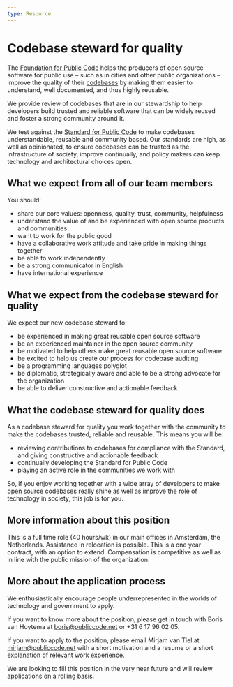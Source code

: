 ```yaml
---
type: Resource
---
```


# Codebase steward for quality

The [Foundation for Public Code](https://publiccode.net) helps the producers of open source software for public use – such as in cities and other public organizations – improve the quality of their [codebases](../glossary/codebase-definition.md) by making them easier to understand, well documented, and thus highly reusable.

We provide review of codebases that are in our stewardship to help developers build trusted and reliable software that can be widely reused and foster a strong community around it.

We test against the [Standard for Public Code](http://standard.publiccode.net/) to make codebases understandable, reusable and community based. Our standards are high, as well as opinionated, to ensure codebases can be trusted as the infrastructure of society, improve continually, and policy makers can keep technology and architectural choices open.

## What we expect from all of our team members

You should:

* share our core values: openness, quality, trust, community, helpfulness
* understand the value of and be experienced with open source products and communities
* want to work for the public good
* have a collaborative work attitude and take pride in making things together
* be able to work independently
* be a strong communicator in English
* have international experience

## What we expect from the codebase steward for quality

We expect our new codebase steward to:

* be experienced in making great reusable open source software
* be an experienced maintainer in the open source community
* be motivated to help others make great reusable open source software
* be excited to help us create our process for codebase auditing
* be a programming languages polyglot
* be diplomatic, strategically aware and able to be a strong advocate for the organization
* be able to deliver constructive and actionable feedback

## What the codebase steward for quality does

As a codebase steward for quality you work together with the community to make the codebases trusted, reliable and reusable. This means you will be:

* reviewing contributions to codebases for compliance with the Standard, and giving constructive and actionable feedback
* continually developing the Standard for Public Code
* playing an active role in the communities we work with

So, if you enjoy working together with a wide array of developers to make open source codebases really shine as well as improve the role of technology in society, this job is for you.

## More information about this position

This is a full time role (40 hours/wk) in our main offices in Amsterdam, the Netherlands. Assistance in relocation is possible.
This is a one year contract, with an option to extend. Compensation is competitive as well as in line with the public mission of the organization.

## More about the application process

We enthusiastically encourage people underrepresented in the worlds of technology and government to apply.

If you want to know more about the position, please get in touch with Boris van Hoytema at <boris@publiccode.net> or +31 6 17 96 02 05.

If you want to apply to the position, please email Mirjam van Tiel at <mirjam@publiccode.net> with a short motivation and a resume or a short explanation of relevant work experience.

We are looking to fill this position in the very near future and will review applications on a rolling basis.
